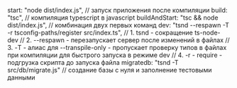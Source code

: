 start: "node dist/index.js", // запуск приложения после компиляции
build: "tsc", // компиляция typescript в javascript
buildAndStart: "tsc && node dist/index.js", // комбинация двух первых команд
dev: "tsnd --respawn -T -r tsconfig-paths/register src/index.ts",
// 1. tsnd - сокращение ts-node-dev
// 2. --respawn - перезапускает сервер после изменений в файлах
// 3. -T - алиас для --transpile-only - пропускает проверку типов в файлах при компиляции для быстрого запуска в режиме dev
// 4. -r - require - подгрузка скрипта до запуска файла
migratedb: "tsnd -T src/db/migrate.js" // создание базы с нуля и заполнение тестовыми данными

